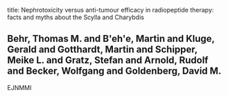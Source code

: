 title: Nephrotoxicity versus anti-tumour efficacy in radiopeptide therapy: facts and myths about the Scylla and Charybdis

## Behr, Thomas M. and B'eh'e, Martin and Kluge, Gerald and Gotthardt, Martin and Schipper, Meike L. and Gratz, Stefan and Arnold, Rudolf and Becker, Wolfgang and Goldenberg, David M.
EJNMMI

